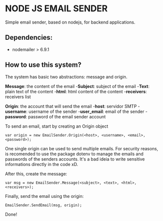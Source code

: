 # NODE JS EMAIL SENDER
Simple email sender, based on nodejs, for backend applications.

## Dependencies:
  - nodemailer > 6.9.1

## How to use this system?
The system has basic two abstractions: message and origin.

**Message**: the content of the email
	-**Subject**: subject of the email
	-**Text**: plain text of the content
	-**html**: html content of the content
	-**receivers**: receivers list 
	
**Origin**: the account that will send the email
	-**host**: servidor SMTP
	-**username**: username of the sender
	-**user_email**: email of the sender
	-**password**: password of the email sender account

To send an email, start by creating an Origin object

```
var origin = new EmailSender.Origin(<host>, <username>, <email>, <password>);
```

One single origin can be used to send multiple emails. For security reasons, is recomended to use the package dotenv to manage the emails and passwords of the senders accounts. It's a bad ideia to write sensitive informations directly in the code xD.

After this, create the message:

```
var msg = new EmailSender.Message(<subject>, <text>, <html>, <receivers>);
```

Finally, send the email using the origin:

```
EmailSender.SendEmail(msg, origin);
```

Done!
